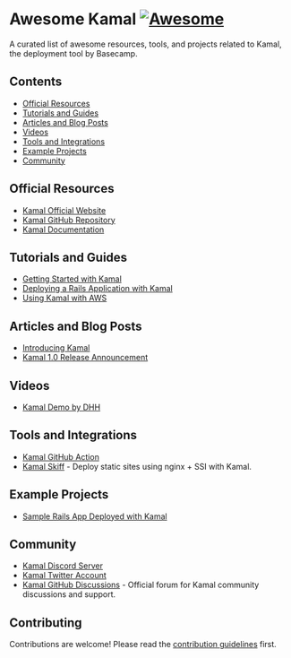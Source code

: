 # Awesome Kamal [![Awesome](https://awesome.re/badge.svg)](https://awesome.re)

A curated list of awesome resources, tools, and projects related to Kamal, the deployment tool by Basecamp.

## Contents

- [Official Resources](#official-resources)
- [Tutorials and Guides](#tutorials-and-guides)
- [Articles and Blog Posts](#articles-and-blog-posts)
- [Videos](#videos)
- [Tools and Integrations](#tools-and-integrations)
- [Example Projects](#example-projects)
- [Community](#community)

## Official Resources

- [Kamal Official Website](https://kamal-deploy.org)
- [Kamal GitHub Repository](https://github.com/basecamp/kamal)
- [Kamal Documentation](https://kamal-deploy.org/docs)

## Tutorials and Guides

- [Getting Started with Kamal](https://kamal-deploy.org/docs/getting-started)
- [Deploying a Rails Application with Kamal](https://kamal-deploy.org/docs/rails-example)
- [Using Kamal with AWS](https://kamal-deploy.org/docs/aws)

## Articles and Blog Posts

- [Introducing Kamal](https://world.hey.com/dhh/introducing-kamal-9330a267)
- [Kamal 1.0 Release Announcement](https://world.hey.com/dhh/kamal-1-0-5304ff9e)

## Videos

- [Kamal Demo by DHH](https://www.youtube.com/watch?v=yWSpjKErnco)

## Tools and Integrations

- [Kamal GitHub Action](https://github.com/marketplace/actions/deploy-with-kamal)
- [Kamal Skiff](https://github.com/basecamp/kamal-skiff) - Deploy static sites using nginx + SSI with Kamal.

## Example Projects

- [Sample Rails App Deployed with Kamal](https://github.com/basecamp/kamal-rails-demo)

## Community

- [Kamal Discord Server](https://discord.gg/YgHVT7GCXS)
- [Kamal Twitter Account](https://twitter.com/kamal_deploy)
- [Kamal GitHub Discussions](https://github.com/basecamp/kamal/discussions) - Official forum for Kamal community discussions and support.

## Contributing

Contributions are welcome! Please read the [contribution guidelines](CONTRIBUTING.md) first.
